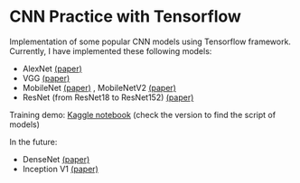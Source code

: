 # CNN Practice with Tensorflow

Implementation of some popular CNN models using Tensorflow framework. Currently, I have implemented these following models:
- AlexNet [(paper)](https://proceedings.neurips.cc/paper/2012/file/c399862d3b9d6b76c8436e924a68c45b-Paper.pdf)
- VGG [(paper)](https://arxiv.org/abs/1409.1556v6)
- MobileNet [(paper)]() , MobileNetV2 [(paper)](https://arxiv.org/abs/1801.04381)
- ResNet (from ResNet18 to ResNet152) [(paper)](https://arxiv.org/abs/1512.03385)

Training demo: [Kaggle notebook](https://www.kaggle.com/trngvhong/popular-cnn-architectures-tf-demos) (check the version to find the script of models)

In the future:
- DenseNet [(paper)](https://arxiv.org/abs/1608.06993)
- Inception V1 [(paper)](https://arxiv.org/abs/1409.4842)